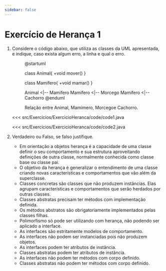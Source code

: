 ```yaml
---
sidebar: false
---
```


# Exercício de Herança 1

1. Considere o código abaixo, que utiliza as classes da UML apresentada, e indique, caso exista algum erro, a linha e qual o erro.

    <figure>

    @startuml

    class Animal{
        +void mover()
    }

    class Mamifero{
        +void mamar()
    }

    Animal <|-- Mamifero
    Mamifero <|-- Morcego
    Mamifero <|-- Cachorro
    @enduml

    <figcaption>Relação entre Animal, Mamímero, Morcegoe Cachorro.</figcaption>
    </figure>

    
    <<< src/Exercicios/ExercicioHeranca/code/code1.java
    
    <<< src/Exercicios/ExercicioHeranca/code/code2.java

1. Verdadeiro ou Falso, se falso justifique.
    - Em orientação a objetos herança é a capacidade de uma classe definir o seu comportamento e sua estrutura aproveitando definições de outra classe, normalmente conhecida como classe base ou classe pai.
    - O objetivo da herança é generalizar o entendimento de uma classe criando novas características e comportamentos que vão além da superclasse.
    - Classes concretas são classes que não produzem instâncias. Elas agrupam características e comportamentos que serão herdados por outras classes.
    - Classes abstratas precisam ter métodos com implementação definida.
    - Os métodos abstratos são obrigatoriamente implementados pelas classes filhas.
    - Polimorfismo só pode ser utilizando com herança, não podendo ser aplicado a interface.
    - As interfaces são estritamente modelos de comportamento.
    - As interfaces não podem ser instanciadas pois não produzem objetos.
    - As interfaces podem ter atributos de instância.
    - Classes abstratas podem ter atributos de instância.
    - As interfaces não podem ter métodos com corpo definido.
    - Classes abstratas não podem ter métodos com corpo definido.
                


                
            
